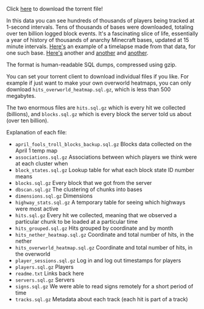 Click [here](nocom.torrent) to download the torrent file!

In this data you can see hundreds of thousands of players being tracked at 1-second intervals. Tens of thousands of bases were downloaded, totaling over ten billion logged block events. It's a fascinating slice of life, essentially a year of history of thousands of anarchy Minecraft bases, updated at 15 minute intervals. [Here's](https://www.youtube.com/watch?v=QxOg4djjJks) an example of a timelapse made from that data, for one such base. [Here's](https://www.youtube.com/watch?v=5FiUjdgwG-Q&list=PLOxa3ecQg7Kixbh1ZXrxJpmoIUUJxy_fv&index=2) another and [another](https://www.youtube.com/watch?v=Zuu3gUOyxV0&list=PLOxa3ecQg7Kixbh1ZXrxJpmoIUUJxy_fv&index=3) and [another](https://www.youtube.com/watch?v=QZgnUbMuFL0).

The format is human-readable SQL dumps, compressed using gzip.

You can set your torrent client to download individual files if you like. For example if just want to make your own overworld heatmaps, you can only download `hits_overworld_heatmap.sql.gz`, which is less than 500 megabytes.

The two enormous files are `hits.sql.gz` which is every hit we collected (billions), and `blocks.sql.gz` which is every block the server told us about (over ten billion).

Explanation of each file:
* `april_fools_troll_blocks_backup.sql.gz` Blocks data collected on the April 1 temp map
* `associations.sql.gz` Associations between which players we think were at each cluster when
* `block_states.sql.gz` Lookup table for what each block state ID number means
* `blocks.sql.gz` Every block that we got from the server
* `dbscan.sql.gz` The clustering of chunks into bases
* `dimensions.sql.gz` Dimensions
* `highway_stats.sql.gz` A temporary table for seeing which highways were most active
* `hits.sql.gz` Every hit we collected, meaning that we observed a particular chunk to be loaded at a particular time
* `hits_grouped.sql.gz` Hits grouped by coordinate and by month
* `hits_nether_heatmap.sql.gz` Coordinate and total number of hits, in the nether
* `hits_overworld_heatmap.sql.gz` Coordinate and total number of hits, in the overworld
* `player_sessions.sql.gz` Log in and log out timestamps for players
* `players.sql.gz` Players
* `readme.txt` Links back here
* `servers.sql.gz` Servers
* `signs.sql.gz` We were able to read signs remotely for a short period of time
* `tracks.sql.gz` Metadata about each track (each hit is part of a track)